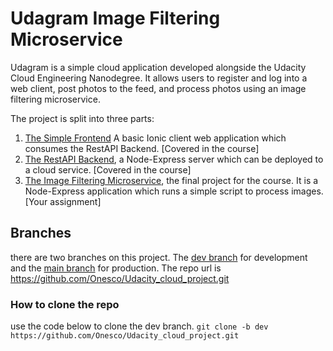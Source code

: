 # Udagram Image Filtering Microservice

Udagram is a simple cloud application developed alongside the Udacity Cloud Engineering Nanodegree. It allows users to register and log into a web client, post photos to the feed, and process photos using an image filtering microservice.

The project is split into three parts:
1. [The Simple Frontend](https://github.com/udacity/cloud-developer/tree/master/course-02/exercises/udacity-c2-frontend)
A basic Ionic client web application which consumes the RestAPI Backend. [Covered in the course]
2. [The RestAPI Backend](https://github.com/udacity/cloud-developer/tree/master/course-02/exercises/udacity-c2-restapi), a Node-Express server which can be deployed to a cloud service. [Covered in the course]
3. [The Image Filtering Microservice](https://github.com/udacity/cloud-developer/tree/master/course-02/project/image-filter-starter-code), the final project for the course. It is a Node-Express application which runs a simple script to process images. [Your assignment]

## Branches
there are two branches on this project. The [dev branch](https://github.com/Onesco/Udacity_cloud_project/tree/dev) for development and the [main branch](https://github.com/Onesco/Udacity_cloud_project/tree/main) for production. The repo url is https://github.com/Onesco/Udacity_cloud_project.git

### How to clone the repo
use the code below to clone the dev branch.
`git clone -b dev https://github.com/Onesco/Udacity_cloud_project.git`
